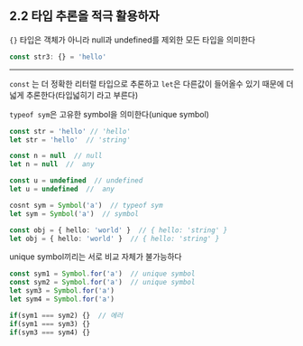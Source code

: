 ## 2.2 타입 추론을 적극 활용하자
`{}` 타입은 객체가 아니라 null과 undefined를 제외한 모든 타입을 의미한다
```ts
const str3: {} = 'hello'
```
---
`const` 는 더 정확한 리터럴 타입으로 추론하고 `let`은 다른값이 들어올수 있기 때문에 더 넓게 추론한다(타입넓히기 라고 부른다)

`typeof sym`은 고유한 symbol을 의미한다(unique symbol)
```ts
const str = 'hello' // 'hello'
let str = 'hello'  // 'string'

const n = null  // null
let n = null  //  any

const u = undefined  // undefined
let u = undefined  //  any

cosnt sym = Symbol('a')  // typeof sym
let sym = Symbol('a')  // symbol

const obj = { hello: 'world' }  // { hello: 'string' }
let obj = { hello: 'world' }  // { hello: 'string' }
```

unique symbol끼리는 서로 비교 자체가 불가능하다
```ts
const sym1 = Symbol.for('a')  // unique symbol
const sym2 = Symbol.for('a')  // unique symbol
let sym3 = Symbol.for('a')
let sym4 = Symbol.for('a')

if(sym1 === sym2) {}  // 에러
if(sym1 === sym3) {}
if(sym3 === sym4) {}
```




